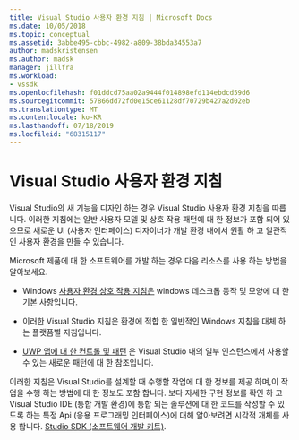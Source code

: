 ```yaml
---
title: Visual Studio 사용자 환경 지침 | Microsoft Docs
ms.date: 10/05/2018
ms.topic: conceptual
ms.assetid: 3abbe495-cbbc-4982-a809-38bda34553a7
author: madskristensen
ms.author: madsk
manager: jillfra
ms.workload:
- vssdk
ms.openlocfilehash: f01ddcd75aa02a9444f014898efd114ebdcd59d6
ms.sourcegitcommit: 57866dd72fd0e15ce61128df70729b427a2d02eb
ms.translationtype: MT
ms.contentlocale: ko-KR
ms.lasthandoff: 07/18/2019
ms.locfileid: "68315117"
---
```

# <a name="visual-studio-user-experience-guidelines"></a>Visual Studio 사용자 환경 지침
Visual Studio의 새 기능을 디자인 하는 경우 Visual Studio 사용자 환경 지침을 따릅니다. 이러한 지침에는 일반 사용자 모델 및 상호 작용 패턴에 대 한 정보가 포함 되어 있으므로 새로운 UI (사용자 인터페이스) 디자이너가 개발 환경 내에서 원활 하 고 일관적인 사용자 환경을 만들 수 있습니다.

Microsoft 제품에 대 한 소프트웨어를 개발 하는 경우 다음 리소스를 사용 하는 방법을 알아보세요.

- Windows [사용자 환경 상호 작용 지침은](https://docs.microsoft.com/windows/win32/uxguide/guidelines) windows 데스크톱 동작 및 모양에 대 한 기본 사항입니다.

- 이러한 Visual Studio 지침은 환경에 적합 한 일반적인 Windows 지침을 대체 하는 플랫폼별 지침입니다.

- [UWP 앱에 대 한 컨트롤 및 패턴](/windows/uwp/design/controls-and-patterns) 은 Visual Studio 내의 일부 인스턴스에서 사용할 수 있는 새로운 패턴에 대 한 참조입니다.

이러한 지침은 Visual Studio를 설계할 때 수행할 작업에 대 한 정보를 제공 하며,이 작업을 수행 하는 방법에 대 한 정보도 포함 합니다. 보다 자세한 구현 정보를 확인 하 고 Visual Studio IDE (통합 개발 환경)에 통합 되는 솔루션에 대 한 코드를 작성할 수 있도록 하는 특정 Api (응용 프로그래밍 인터페이스)에 대해 알아보려면 시각적 개체를 사용 합니다. [ Studio SDK (소프트웨어 개발 키트)](../visual-studio-sdk.md).